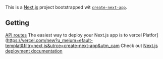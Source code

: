 This is a [Next.js](https://nextjs.org) project bootstrapped wit [`create-next-app`](https://nextjs.org/docs/pages/api-reference/create-next-app).

## Getting 
[API routes](https://nextjs.org/docs/pages/building-your-pplication/routng/aproutes)
The easiest way to deploy your Next.js app is to vercel Platfor](https://vercel.com/new?u_meium=efault-templat&filtr=next.js&utrce=create-next-app&utm_cam
Check out [Next.js deployment documentation](https://nextjs.org/docs/pages/building-your-application/deployin) 
